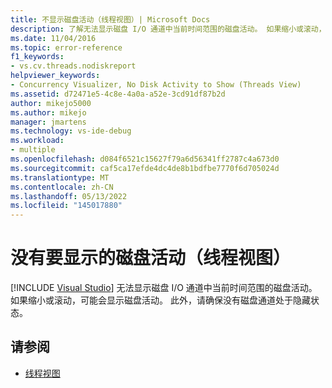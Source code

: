 ```yaml
---
title: 不显示磁盘活动（线程视图）| Microsoft Docs
description: 了解无法显示磁盘 I/O 通道中当前时间范围的磁盘活动。 如果缩小或滚动，可能会显示磁盘活动。
ms.date: 11/04/2016
ms.topic: error-reference
f1_keywords:
- vs.cv.threads.nodiskreport
helpviewer_keywords:
- Concurrency Visualizer, No Disk Activity to Show (Threads View)
ms.assetid: d72471e5-4c8e-4a0a-a52e-3cd91df87b2d
author: mikejo5000
ms.author: mikejo
manager: jmartens
ms.technology: vs-ide-debug
ms.workload:
- multiple
ms.openlocfilehash: d084f6521c15627f79a6d56341ff2787c4a673d0
ms.sourcegitcommit: caf5ca17efde4dc4de8b1bdfbe7770f6d705024d
ms.translationtype: MT
ms.contentlocale: zh-CN
ms.lasthandoff: 05/13/2022
ms.locfileid: "145017880"
---
```

# <a name="no-disk-activity-to-show-threads-view"></a>没有要显示的磁盘活动（线程视图）

 [!INCLUDE [Visual Studio](~/includes/applies-to-version/vs-windows-only.md)]
无法显示磁盘 I/O 通道中当前时间范围的磁盘活动。 如果缩小或滚动，可能会显示磁盘活动。 此外，请确保没有磁盘通道处于隐藏状态。

## <a name="see-also"></a>请参阅
- [线程视图](../profiling/threads-view-parallel-performance.md)